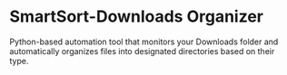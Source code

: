# SmartSort-Downloads Organizer
Python-based automation tool that monitors your Downloads folder and automatically organizes files into designated directories based on their type.
